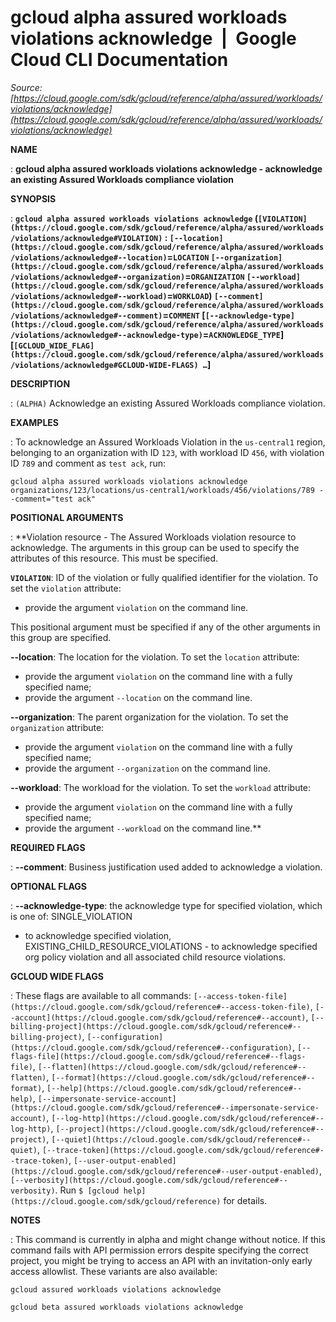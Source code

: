 # gcloud alpha assured workloads violations acknowledge  |  Google Cloud CLI Documentation

*Source: [https://cloud.google.com/sdk/gcloud/reference/alpha/assured/workloads/violations/acknowledge](https://cloud.google.com/sdk/gcloud/reference/alpha/assured/workloads/violations/acknowledge)*

**NAME**

: **gcloud alpha assured workloads violations acknowledge - acknowledge an existing Assured Workloads compliance violation**

**SYNOPSIS**

: **`gcloud alpha assured workloads violations acknowledge` (`[VIOLATION](https://cloud.google.com/sdk/gcloud/reference/alpha/assured/workloads/violations/acknowledge#VIOLATION)` : `[--location](https://cloud.google.com/sdk/gcloud/reference/alpha/assured/workloads/violations/acknowledge#--location)`=`LOCATION` `[--organization](https://cloud.google.com/sdk/gcloud/reference/alpha/assured/workloads/violations/acknowledge#--organization)`=`ORGANIZATION` `[--workload](https://cloud.google.com/sdk/gcloud/reference/alpha/assured/workloads/violations/acknowledge#--workload)`=`WORKLOAD`) `[--comment](https://cloud.google.com/sdk/gcloud/reference/alpha/assured/workloads/violations/acknowledge#--comment)`=`COMMENT` [`[--acknowledge-type](https://cloud.google.com/sdk/gcloud/reference/alpha/assured/workloads/violations/acknowledge#--acknowledge-type)`=`ACKNOWLEDGE_TYPE`] [`[GCLOUD_WIDE_FLAG](https://cloud.google.com/sdk/gcloud/reference/alpha/assured/workloads/violations/acknowledge#GCLOUD-WIDE-FLAGS) …`]**

**DESCRIPTION**

: `(ALPHA)` Acknowledge an existing Assured Workloads compliance
violation.

**EXAMPLES**

: To acknowledge an Assured Workloads Violation in the `us-central1`
region, belonging to an organization with ID `123`, with workload ID
`456`, with violation ID `789` and comment as `test
ack`, run:

```
gcloud alpha assured workloads violations acknowledge organizations/123/locations/us-central1/workloads/456/violations/789 --comment="test ack"
```

**POSITIONAL ARGUMENTS**

: **Violation resource - The Assured Workloads violation resource to acknowledge.
The arguments in this group can be used to specify the attributes of this
resource.
This must be specified.

**`VIOLATION`**:
ID of the violation or fully qualified identifier for the violation.
To set the `violation` attribute:

- provide the argument `violation` on the command line.

This positional argument must be specified if any of the other arguments in this
group are specified.

**--location**:
The location for the violation.
To set the `location` attribute:

- provide the argument `violation` on the command line with a fully
specified name;
- provide the argument `--location` on the command line.

**--organization**:
The parent organization for the violation.
To set the `organization` attribute:

- provide the argument `violation` on the command line with a fully
specified name;
- provide the argument `--organization` on the command line.

**--workload**:
The workload for the violation.
To set the `workload` attribute:

- provide the argument `violation` on the command line with a fully
specified name;
- provide the argument `--workload` on the command line.**

**REQUIRED FLAGS**

: **--comment**:
Business justification used added to acknowledge a violation.

**OPTIONAL FLAGS**

: **--acknowledge-type**:
the acknowledge type for specified violation, which is one of: SINGLE_VIOLATION
- to acknowledge specified violation, EXISTING_CHILD_RESOURCE_VIOLATIONS - to
acknowledge specified org policy violation and all associated child resource
violations.

**GCLOUD WIDE FLAGS**

: These flags are available to all commands: `[--access-token-file](https://cloud.google.com/sdk/gcloud/reference#--access-token-file)`,
`[--account](https://cloud.google.com/sdk/gcloud/reference#--account)`, `[--billing-project](https://cloud.google.com/sdk/gcloud/reference#--billing-project)`,
`[--configuration](https://cloud.google.com/sdk/gcloud/reference#--configuration)`,
`[--flags-file](https://cloud.google.com/sdk/gcloud/reference#--flags-file)`,
`[--flatten](https://cloud.google.com/sdk/gcloud/reference#--flatten)`, `[--format](https://cloud.google.com/sdk/gcloud/reference#--format)`, `[--help](https://cloud.google.com/sdk/gcloud/reference#--help)`, `[--impersonate-service-account](https://cloud.google.com/sdk/gcloud/reference#--impersonate-service-account)`,
`[--log-http](https://cloud.google.com/sdk/gcloud/reference#--log-http)`,
`[--project](https://cloud.google.com/sdk/gcloud/reference#--project)`, `[--quiet](https://cloud.google.com/sdk/gcloud/reference#--quiet)`, `[--trace-token](https://cloud.google.com/sdk/gcloud/reference#--trace-token)`, `[--user-output-enabled](https://cloud.google.com/sdk/gcloud/reference#--user-output-enabled)`,
`[--verbosity](https://cloud.google.com/sdk/gcloud/reference#--verbosity)`.
Run `$ [gcloud help](https://cloud.google.com/sdk/gcloud/reference)` for details.

**NOTES**

: This command is currently in alpha and might change without notice. If this
command fails with API permission errors despite specifying the correct project,
you might be trying to access an API with an invitation-only early access
allowlist. These variants are also available:

```
gcloud assured workloads violations acknowledge
```

```
gcloud beta assured workloads violations acknowledge
```